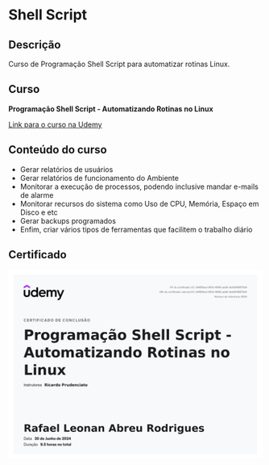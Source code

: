 # Shell Script

## Descrição

Curso de Programação Shell Script para automatizar rotinas Linux.

## Curso

**Programação Shell Script - Automatizando Rotinas no Linux**

[Link para o curso na Udemy](https://www.udemy.com/course/programacao-shell-script/)

## Conteúdo do curso

- Gerar relatórios de usuários
- Gerar relatórios de funcionamento do Ambiente
- Monitorar a execução de processos, podendo inclusive mandar e-mails de alarme
- Monitorar recursos do sistema como Uso de CPU, Memória, Espaço em Disco e etc
- Gerar backups programados
- Enfim, criar vários tipos de ferramentas que facilitem o trabalho diário

## Certificado

<img src="certificado/UC-c6480bed-681d-4998-aeb6-4eb0048870d4.jpg" alt="Certificado"/>